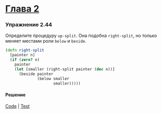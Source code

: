 # [Глава 2](../index.md#Глава-2-Построение-абстракций-с-помощью-данных)

### Упражнение 2.44
Определите процедуру `up-split`. Она подобна `right-split`, но только меняет местами роли `below` и `beside`.

```clojure
(defn right-split
  [painter n]
  (if (zero? n)
    painter
    (let [smaller (right-split painter (dec n))]
      (beside painter
              (below smaller
                     smaller)))))
```

#### Решение
[Code](../../src/sicp/chapter02/2_44.clj) | [Test](../../test/sicp/chapter02/2_44_test.clj)
